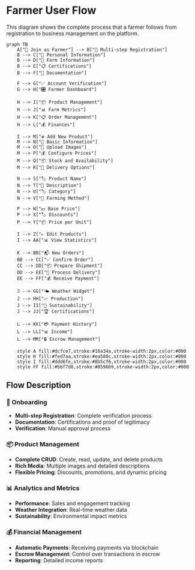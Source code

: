 # Farmer User Flow

This diagram shows the complete process that a farmer follows from registration to business management on the platform.

```mermaid
graph TB
    A["🌱 Join as Farmer"] --> B["📝 Multi-step Registration"]
    B --> C["👤 Personal Information"]
    B --> D["🏡 Farm Information"]
    B --> E["📋 Certifications"]
    B --> F["📸 Documentation"]
    
    F --> G["✅ Account Verification"]
    G --> H["🎛️ Farmer Dashboard"]
    
    H --> I["📦 Product Management"]
    H --> J["📊 Farm Metrics"]
    H --> K["📋 Order Management"]
    H --> L["💰 Finances"]
    
    I --> M["➕ Add New Product"]
    M --> N["📝 Basic Information"]
    M --> O["📸 Upload Images"]
    M --> P["💰 Configure Prices"]
    M --> Q["📦 Stock and Availability"]
    M --> R["🚚 Delivery Options"]
    
    N --> S["🏷️ Product Name"]
    N --> T["📝 Description"]
    N --> U["🏷️ Category"]
    N --> V["🌱 Farming Method"]
    
    P --> W["💵 Base Price"]
    P --> X["🏷️ Discounts"]
    P --> Y["📦 Price per Unit"]
    
    I --> Z["✏️ Edit Products"]
    I --> AA["📊 View Statistics"]
    
    K --> BB["📬 New Orders"]
    BB --> CC["✅ Confirm Order"]
    CC --> DD["📦 Prepare Shipment"]
    DD --> EE["🚚 Process Delivery"]
    EE --> FF["💰 Receive Payment"]
    
    J --> GG["🌤️ Weather Widget"]
    J --> HH["📈 Production"]
    J --> II["🌿 Sustainability"]
    J --> JJ["🏆 Certifications"]
    
    L --> KK["💳 Payment History"]
    L --> LL["📊 Income"]
    L --> MM["🔒 Escrow Management"]
    
    style A fill:#dcfce7,stroke:#16a34a,stroke-width:2px,color:#000
    style H fill:#fed7aa,stroke:#ea580c,stroke-width:2px,color:#000
    style I fill:#ddd6fe,stroke:#8b5cf6,stroke-width:2px,color:#000
    style FF fill:#bbf7d0,stroke:#059669,stroke-width:2px,color:#000
```

## Flow Description

### 📝 Onboarding
- **Multi-step Registration**: Complete verification process
- **Documentation**: Certifications and proof of legitimacy
- **Verification**: Manual approval process

### 📦 Product Management
- **Complete CRUD**: Create, read, update, and delete products
- **Rich Media**: Multiple images and detailed descriptions
- **Flexible Pricing**: Discounts, promotions, and dynamic pricing

### 📊 Analytics and Metrics
- **Performance**: Sales and engagement tracking
- **Weather Integration**: Real-time weather data
- **Sustainability**: Environmental impact metrics

### 💰 Financial Management
- **Automatic Payments**: Receiving payments via blockchain
- **Escrow Management**: Control over transactions in escrow
- **Reporting**: Detailed income reports
